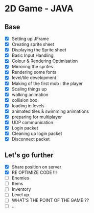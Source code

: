# 2D Game - JAVA

## Base

- [x] Setting up JFrame
- [x] Creating sprite sheet
- [x] Displaying the Sprite sheet
- [x] Basic Input Handling
- [x] Colour & Rendering Optimisation
- [x] Mirroring the sprites
- [x] Rendering some fonts
- [x] level/tile development
- [x] Making of the first mob : the player
- [x] Scaling things up
- [x] walking animation
- [x] collision box
- [x] loading in levels
- [x] animated tiles & swimming animations
- [x] preparing for multiplayer
- [x] UDP communication
- [x] Login packet
- [x] Cleaning up login packet
- [x] Disconnect packet

## Let's go further

- [x] Share position on server
- [x] RE OPTIMIZE CODE !!!
- [ ] Enemies
- [ ] Items
- [ ] Inventory
- [ ] Level up
- [ ] WHAT'S THE POINT OF THE GAME ??
- [ ] ...